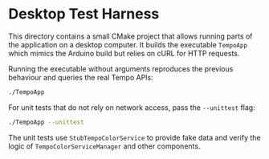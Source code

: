 # Desktop Test Harness

This directory contains a small CMake project that allows running parts of the
application on a desktop computer. It builds the executable `TempoApp` which
mimics the Arduino build but relies on cURL for HTTP requests.

Running the executable without arguments reproduces the previous behaviour and
queries the real Tempo APIs:

```bash
./TempoApp
```

For unit tests that do not rely on network access, pass the `--unittest` flag:

```bash
./TempoApp --unittest
```

The unit tests use `StubTempoColorService` to provide fake data and verify the
logic of `TempoColorServiceManager` and other components.
